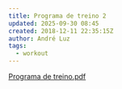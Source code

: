 ```yaml
---
title: Programa de treino 2
updated: 2025-09-30 08:45
created: 2018-12-11 22:35:15Z
author: André Luz
tags:
  - workout
---
```


[Programa de treino.pdf](Programa_de_treino.pdf)